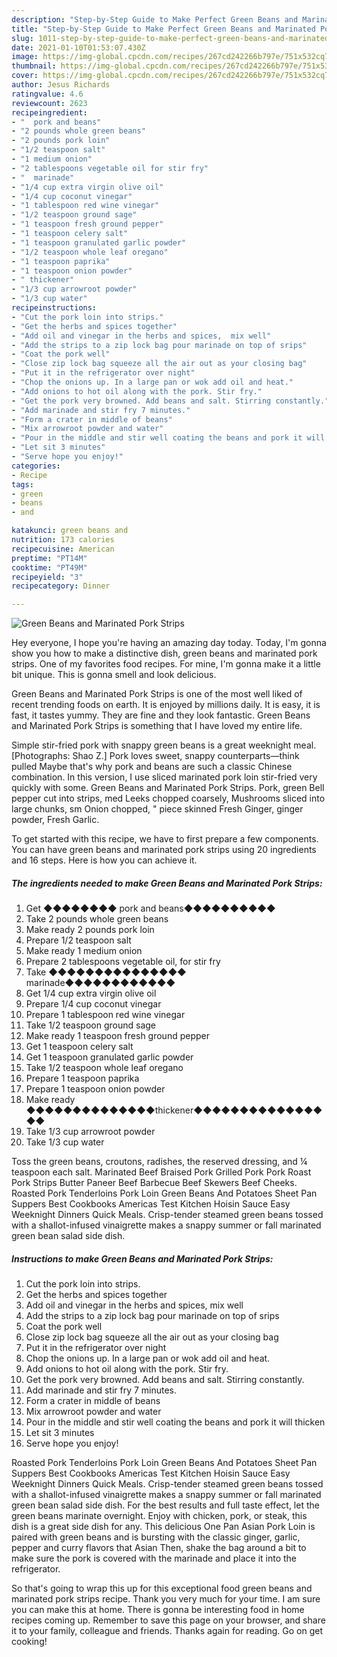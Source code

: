 ```yaml
---
description: "Step-by-Step Guide to Make Perfect Green Beans and Marinated Pork Strips"
title: "Step-by-Step Guide to Make Perfect Green Beans and Marinated Pork Strips"
slug: 1011-step-by-step-guide-to-make-perfect-green-beans-and-marinated-pork-strips
date: 2021-01-10T01:53:07.430Z
image: https://img-global.cpcdn.com/recipes/267cd242266b797e/751x532cq70/green-beans-and-marinated-pork-strips-recipe-main-photo.jpg
thumbnail: https://img-global.cpcdn.com/recipes/267cd242266b797e/751x532cq70/green-beans-and-marinated-pork-strips-recipe-main-photo.jpg
cover: https://img-global.cpcdn.com/recipes/267cd242266b797e/751x532cq70/green-beans-and-marinated-pork-strips-recipe-main-photo.jpg
author: Jesus Richards
ratingvalue: 4.6
reviewcount: 2623
recipeingredient:
- "  pork and beans"
- "2 pounds whole green beans"
- "2 pounds pork loin"
- "1/2 teaspoon salt"
- "1 medium onion"
- "2 tablespoons vegetable oil for stir fry"
- "  marinade"
- "1/4 cup extra virgin olive oil"
- "1/4 cup coconut vinegar"
- "1 tablespoon red wine vinegar"
- "1/2 teaspoon ground sage"
- "1 teaspoon fresh ground pepper"
- "1 teaspoon celery salt"
- "1 teaspoon granulated garlic powder"
- "1/2 teaspoon whole leaf oregano"
- "1 teaspoon paprika"
- "1 teaspoon onion powder"
- " thickener"
- "1/3 cup arrowroot powder"
- "1/3 cup water"
recipeinstructions:
- "Cut the pork loin into strips."
- "Get the herbs and spices together"
- "Add oil and vinegar in the herbs and spices,  mix well"
- "Add the strips to a zip lock bag pour marinade on top of srips"
- "Coat the pork well"
- "Close zip lock bag squeeze all the air out as your closing bag"
- "Put it in the refrigerator over night"
- "Chop the onions up. In a large pan or wok add oil and heat."
- "Add onions to hot oil along with the pork. Stir fry."
- "Get the pork very browned. Add beans and salt. Stirring constantly."
- "Add marinade and stir fry 7 minutes."
- "Form a crater in middle of beans"
- "Mix arrowroot powder and water"
- "Pour in the middle and stir well coating the beans and pork it will thicken"
- "Let sit 3 minutes"
- "Serve hope you enjoy!"
categories:
- Recipe
tags:
- green
- beans
- and

katakunci: green beans and 
nutrition: 173 calories
recipecuisine: American
preptime: "PT14M"
cooktime: "PT49M"
recipeyield: "3"
recipecategory: Dinner

---
```



![Green Beans and Marinated Pork Strips](https://img-global.cpcdn.com/recipes/267cd242266b797e/751x532cq70/green-beans-and-marinated-pork-strips-recipe-main-photo.jpg)

Hey everyone, I hope you're having an amazing day today. Today, I'm gonna show you how to make a distinctive dish, green beans and marinated pork strips. One of my favorites food recipes. For mine, I'm gonna make it a little bit unique. This is gonna smell and look delicious.

Green Beans and Marinated Pork Strips is one of the most well liked of recent trending foods on earth. It is enjoyed by millions daily. It is easy, it is fast, it tastes yummy. They are fine and they look fantastic. Green Beans and Marinated Pork Strips is something that I have loved my entire life.

Simple stir-fried pork with snappy green beans is a great weeknight meal. [Photographs: Shao Z.] Pork loves sweet, snappy counterparts—think pulled Maybe that&#39;s why pork and beans are such a classic Chinese combination. In this version, I use sliced marinated pork loin stir-fried very quickly with some. Green Beans and Marinated Pork Strips. Pork, green Bell pepper cut into strips, med Leeks chopped coarsely, Mushrooms sliced into large chunks, sm Onion chopped, &#34; piece skinned Fresh Ginger, ginger powder, Fresh Garlic.


To get started with this recipe, we have to first prepare a few components. You can have green beans and marinated pork strips using 20 ingredients and 16 steps. Here is how you can achieve it.

<!--inarticleads1-->

##### The ingredients needed to make Green Beans and Marinated Pork Strips:

1. Get  ◆◆◆◆◆◆◆◆ pork and beans◆◆◆◆◆◆◆◆◆◆
1. Take 2 pounds whole green beans
1. Make ready 2 pounds pork loin
1. Prepare 1/2 teaspoon salt
1. Make ready 1 medium onion
1. Prepare 2 tablespoons vegetable oil, for stir fry
1. Take  ◆◆◆◆◆◆◆◆◆◆◆◆◆◆◆ marinade◆◆◆◆◆◆◆◆◆◆◆◆
1. Get 1/4 cup extra virgin olive oil
1. Prepare 1/4 cup coconut vinegar
1. Prepare 1 tablespoon red wine vinegar
1. Take 1/2 teaspoon ground sage
1. Make ready 1 teaspoon fresh ground pepper
1. Get 1 teaspoon celery salt
1. Get 1 teaspoon granulated garlic powder
1. Take 1/2 teaspoon whole leaf oregano
1. Prepare 1 teaspoon paprika
1. Prepare 1 teaspoon onion powder
1. Make ready  ◆◆◆◆◆◆◆◆◆◆◆◆◆◆thickener◆◆◆◆◆◆◆◆◆◆◆◆◆◆◆◆
1. Take 1/3 cup arrowroot powder
1. Take 1/3 cup water


Toss the green beans, croutons, radishes, the reserved dressing, and ¼ teaspoon each salt. Marinated Beef Braised Pork Grilled Pork Pork Roast Pork Strips Butter Paneer Beef Barbecue Beef Skewers Beef Cheeks. Roasted Pork Tenderloins Pork Loin Green Beans And Potatoes Sheet Pan Suppers Best Cookbooks Americas Test Kitchen Hoisin Sauce Easy Weeknight Dinners Quick Meals. Crisp-tender steamed green beans tossed with a shallot-infused vinaigrette makes a snappy summer or fall marinated green bean salad side dish. 

<!--inarticleads2-->

##### Instructions to make Green Beans and Marinated Pork Strips:

1. Cut the pork loin into strips.
1. Get the herbs and spices together
1. Add oil and vinegar in the herbs and spices,  mix well
1. Add the strips to a zip lock bag pour marinade on top of srips
1. Coat the pork well
1. Close zip lock bag squeeze all the air out as your closing bag
1. Put it in the refrigerator over night
1. Chop the onions up. In a large pan or wok add oil and heat.
1. Add onions to hot oil along with the pork. Stir fry.
1. Get the pork very browned. Add beans and salt. Stirring constantly.
1. Add marinade and stir fry 7 minutes.
1. Form a crater in middle of beans
1. Mix arrowroot powder and water
1. Pour in the middle and stir well coating the beans and pork it will thicken
1. Let sit 3 minutes
1. Serve hope you enjoy!


Roasted Pork Tenderloins Pork Loin Green Beans And Potatoes Sheet Pan Suppers Best Cookbooks Americas Test Kitchen Hoisin Sauce Easy Weeknight Dinners Quick Meals. Crisp-tender steamed green beans tossed with a shallot-infused vinaigrette makes a snappy summer or fall marinated green bean salad side dish. For the best results and full taste effect, let the green beans marinate overnight. Enjoy with chicken, pork, or steak, this dish is a great side dish for any. This delicious One Pan Asian Pork Loin is paired with green beans and is bursting with the classic ginger, garlic, pepper and curry flavors that Asian Then, shake the bag around a bit to make sure the pork is covered with the marinade and place it into the refrigerator. 

So that's going to wrap this up for this exceptional food green beans and marinated pork strips recipe. Thank you very much for your time. I am sure you can make this at home. There is gonna be interesting food in home recipes coming up. Remember to save this page on your browser, and share it to your family, colleague and friends. Thanks again for reading. Go on get cooking!
